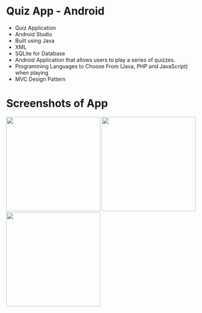 # Quiz App - Android
- Quiz Application
- Android Studio
- Built using Java 
- XML
- SQLite for Database
- Android Application that allows users to play a series of quizzes.
- Programming Languages to Choose From (Java, PHP and JavaScript) when playing
- MVC Design Pattern

# Screenshots of App
<img src="screenshots/image1.jpeg" width=250> <img src="screenshots/image2.jpeg" width=250> <img src="screenshots/image3.jpeg" width=250>
